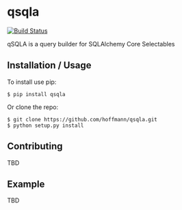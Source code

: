 qsqla
===============================

[![Build Status](https://travis-ci.org/blue-yonder/qsqla.svg?branch=master)](https://travis-ci.org/blue-yonder/qsqla)

qSQLA is a query builder for SQLAlchemy Core Selectables 

Installation / Usage
--------------------

To install use pip:

    $ pip install qsqla


Or clone the repo:

    $ git clone https://github.com/hoffmann/qsqla.git
    $ python setup.py install
    
Contributing
------------

TBD

Example
-------

TBD
